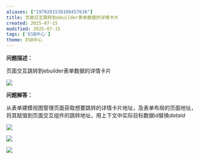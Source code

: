 ```yaml
---
aliases: ["1970281538108457636"]
title: 页面交互跳转到ebuilder表单数据的详情卡片
created: 2025-07-15
modified: 2025-07-15
tags: ['ESB中心']
theme: ESB中心
---
```


**问题描述：**

页面交互跳转到ebuilder表单数据的详情卡片

![](db0d9647b989c412236d11d794425b7a.jpg)

**问题解答：**

从表单建模视图管理页面获取想要跳转的详情卡片地址，及表单布局的页面地址，将其赋值到页面交互组件的跳转地址，用上下文中实际目标数据id替换$dataid$

![](c12f2566dfd15f6551fe8d45d6b02d29.jpg)

![](36caacc598bfc9fb594cfcd4da10b973.jpg)

![](9185b6a0b424a5d1f3248cf097bb01f2.jpg)
